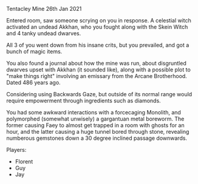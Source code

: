 Tentacley Mine
26th Jan 2021

Entered room, saw someone scrying on you in response. A celestial witch activated an undead Akkhan, who you fought along with the Skein Witch and 4 tanky undead dwarves.

All 3 of you went down from his insane crits, but you prevailed, and got a bunch of magic items.

You also found a journal about how the mine was run, about disgruntled dwarves upset with Akkhan (it sounded like), along with a possible plot to "make things right" involving an emissary from the Arcane Brotherhood. Dated 486 years ago.

Considering using Backwards Gaze, but outside of its normal range would require empowerment through ingredients such as diamonds.

You had some awkward interactions with a forcecaging Monolith, and polymorphed (somewhat unwisely) a gargantuan metal boreworm. The former causing Faey to almost get trapped in a room with ghosts for an hour, and the latter causing a huge tunnel bored through stone, revealing numberous gemstones down a 30 degree inclined passage downwards.

Players:
- Florent
- Guy
- Jay
